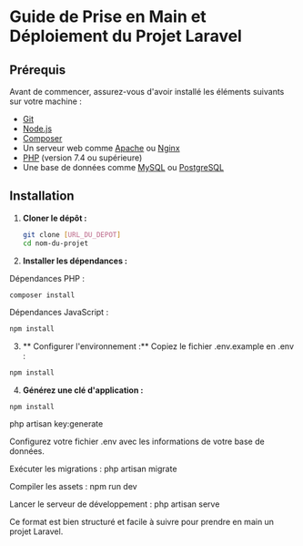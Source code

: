 # Guide de Prise en Main et Déploiement du Projet Laravel

## Prérequis

Avant de commencer, assurez-vous d'avoir installé les éléments suivants sur votre machine :

- [Git](https://git-scm.com/)
- [Node.js](https://nodejs.org/)
- [Composer](https://getcomposer.org/)
- Un serveur web comme [Apache](https://httpd.apache.org/) ou [Nginx](https://www.nginx.com/)
- [PHP](https://www.php.net/) (version 7.4 ou supérieure)
- Une base de données comme [MySQL](https://www.mysql.com/) ou [PostgreSQL](https://www.postgresql.org/)

## Installation

1. **Cloner le dépôt :**

   ```bash
   git clone [URL_DU_DEPOT]
   cd nom-du-projet
   
2. **Installer les dépendances :**

Dépendances PHP :
   ```bash
composer install
```

Dépendances JavaScript :

   ```bash
npm install
```
3. ** Configurer l'environnement :**
Copiez le fichier .env.example en .env :
  ```bash
npm install
```

4. **Générez une clé d'application :**

 ```
npm install
 ```
php artisan key:generate

Configurez votre fichier .env avec les informations de votre base de données.

Exécuter les migrations :
php artisan migrate

Compiler les assets :
npm run dev

Lancer le serveur de développement :
php artisan serve

Ce format est bien structuré et facile à suivre pour prendre en main un projet Laravel.

